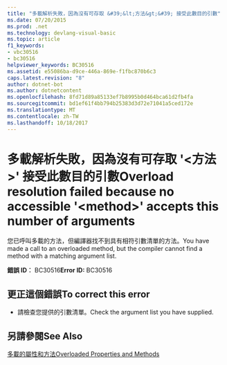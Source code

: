 ```yaml
---
title: "多載解析失敗，因為沒有可存取 &#39;&lt;方法&gt;&#39; 接受此數目的引數"
ms.date: 07/20/2015
ms.prod: .net
ms.technology: devlang-visual-basic
ms.topic: article
f1_keywords:
- vbc30516
- bc30516
helpviewer_keywords: BC30516
ms.assetid: e55086ba-d9ce-446a-869e-f1fbc870b6c3
caps.latest.revision: "8"
author: dotnet-bot
ms.author: dotnetcontent
ms.openlocfilehash: 8fd71d89a85133ef7b8995b0d464bca61d2fb4fa
ms.sourcegitcommit: bd1ef61f4bb794b25383d3d72e71041a5ced172e
ms.translationtype: MT
ms.contentlocale: zh-TW
ms.lasthandoff: 10/18/2017
---
```

# <a name="overload-resolution-failed-because-no-accessible-39ltmethodgt39-accepts-this-number-of-arguments"></a><span data-ttu-id="5faa5-102">多載解析失敗，因為沒有可存取 &#39;&lt;方法&gt;&#39; 接受此數目的引數</span><span class="sxs-lookup"><span data-stu-id="5faa5-102">Overload resolution failed because no accessible &#39;&lt;method&gt;&#39; accepts this number of arguments</span></span>
<span data-ttu-id="5faa5-103">您已呼叫多載的方法，但編譯器找不到具有相符引數清單的方法。</span><span class="sxs-lookup"><span data-stu-id="5faa5-103">You have made a call to an overloaded method, but the compiler cannot find a method with a matching argument list.</span></span>  
  
 <span data-ttu-id="5faa5-104">**錯誤 ID︰** BC30516</span><span class="sxs-lookup"><span data-stu-id="5faa5-104">**Error ID:** BC30516</span></span>  
  
## <a name="to-correct-this-error"></a><span data-ttu-id="5faa5-105">更正這個錯誤</span><span class="sxs-lookup"><span data-stu-id="5faa5-105">To correct this error</span></span>  
  
-   <span data-ttu-id="5faa5-106">請檢查您提供的引數清單。</span><span class="sxs-lookup"><span data-stu-id="5faa5-106">Check the argument list you have supplied.</span></span>  
  
## <a name="see-also"></a><span data-ttu-id="5faa5-107">另請參閱</span><span class="sxs-lookup"><span data-stu-id="5faa5-107">See Also</span></span>  
 [<span data-ttu-id="5faa5-108">多載的屬性和方法</span><span class="sxs-lookup"><span data-stu-id="5faa5-108">Overloaded Properties and Methods</span></span>](../../visual-basic/programming-guide/language-features/objects-and-classes/overloaded-properties-and-methods.md)
